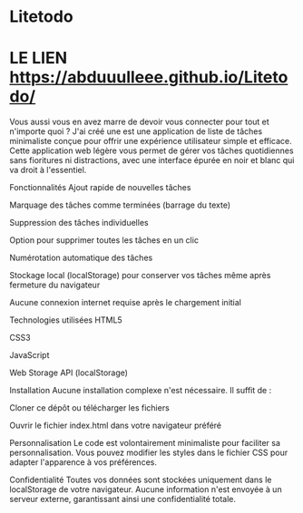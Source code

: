 # Litetodo

# LE LIEN https://abduuulleee.github.io/Litetodo/

Vous aussi vous en avez marre de devoir vous connecter pour tout et n'importe quoi ? 
J'ai créé une est une application de liste de tâches minimaliste conçue pour offrir une expérience utilisateur simple et efficace. Cette application web légère vous permet de gérer vos tâches quotidiennes sans fioritures ni distractions, avec une interface épurée en noir et blanc qui va droit à l'essentiel.

Fonctionnalités
Ajout rapide de nouvelles tâches

Marquage des tâches comme terminées (barrage du texte)

Suppression des tâches individuelles

Option pour supprimer toutes les tâches en un clic

Numérotation automatique des tâches

Stockage local (localStorage) pour conserver vos tâches même après fermeture du navigateur

Aucune connexion internet requise après le chargement initial

Technologies utilisées
HTML5

CSS3

JavaScript 

Web Storage API (localStorage)

Installation
Aucune installation complexe n'est nécessaire. Il suffit de :

Cloner ce dépôt ou télécharger les fichiers

Ouvrir le fichier index.html dans votre navigateur préféré


Personnalisation
Le code est volontairement minimaliste pour faciliter sa personnalisation. Vous pouvez modifier les styles dans le fichier CSS pour adapter l'apparence à vos préférences.

Confidentialité
Toutes vos données sont stockées uniquement dans le localStorage de votre navigateur. Aucune information n'est envoyée à un serveur externe, garantissant ainsi une confidentialité totale.
